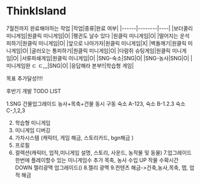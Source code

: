 # ThinkIsland
7월전까지 완료해야하는 작업
|작업|종류|완료 여부|
|------|--------|----|
|보더콜리 미니게임|원클릭 미니게임|O|
|펭귄도 날수 있다 |원클릭 미니게임|O|
|떨어지는 운석 피하기|원클릭 미니게임|O|
|앞으로 나아가자|원클릭 미니게임|X|
|벽돌깨기|원클릭 미니게임|O|
|굴러오는 통피하기|원클릭 미니게임|O|
|다람쥐 슈팅게임|원클릭 미니게임|O|
|서류파쇄게임|원클릭 미니게임|O|
|SNG-숙소|SNG|O|
|SNG-농사|SNG|O|
|미니게임완 ㄷ ㄷ,,,|SNG|O|
|응답해라 본부!!|학습형 게임|



목표 추가달성!!!!

후반기 개발 TODO LIST

1.SNG
  건물업그레이드
   농사+목축+건물 동시 구동
   숙소 A-123,
   숙소 B-1.2.3
   숙소 C-,1,2,3

2. 학습형 미니게임
3. 미니게임 디버깅 
4. 가차시스템 (캐릭터, 게임 해금, 스토리카드, bgn해금 )
5. 프로필 
6. 컬렉션(캐릭터, 업적,미니게임 설명, 스토리, 사운드, 농작물 및 동물)
7.업그레이드
   한번에 플레이할수 있는 미니게임수 추가
           목축, 농사 수입 UP
   작물 수확시간 DOWN
           젤리광맥 업그레이드()
8.젤리 광맥
9.컨텐츠 해금->건축,농사,목축, 맵, 업적 해금
